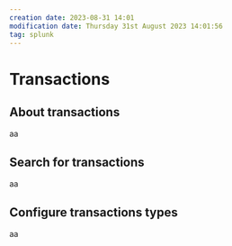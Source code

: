 ```yaml
---
creation date: 2023-08-31 14:01
modification date: Thursday 31st August 2023 14:01:56
tag: splunk
---
```

# Transactions

## About transactions

aa
## Search for transactions

aa
## Configure transactions types

aa